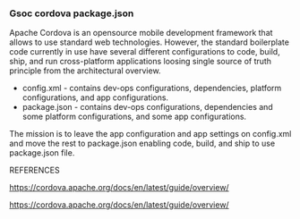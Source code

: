 ### Gsoc cordova package.json

Apache Cordova is an opensource mobile development framework that allows to use 
standard web technologies. However, the standard boilerplate code currently in 
use have several different configurations to code, build, ship, and run 
cross-platform applications loosing single source of truth principle from the 
architectural overview.

  * config.xml - contains dev-ops configurations, dependencies, platform configurations, and app configurations.
  * package.json - contains dev-ops configurations, dependencies and some platform configurations, and some app configurations.

The mission is to leave the app configuration and app settings on config.xml 
and move the rest to package.json enabling code, build, and ship to use 
package.json file.

REFERENCES

https://cordova.apache.org/docs/en/latest/guide/overview/

https://cordova.apache.org/docs/en/latest/guide/overview/